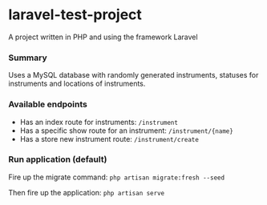 # laravel-test-project
A project written in PHP and using the framework Laravel

<h3>Summary</h3>
Uses a MySQL database with randomly generated instruments, statuses for instruments and locations of instruments.

<h3>Available endpoints</h3>
<ul>
  <li>Has an index route for instruments: <code>/instrument</code></li>
  <li>Has a specific show route for an instrument: <code>/instrument/{name}</code></li>
  <li>Has a store new instrument route: <code>/instrument/create</code></li>
</ul>

<h3>Run application (default)</h3>
<p>Fire up the migrate command: <code>php artisan migrate:fresh --seed</code></p>

<p>Then fire up the application: <code>php artisan serve</code></p>

